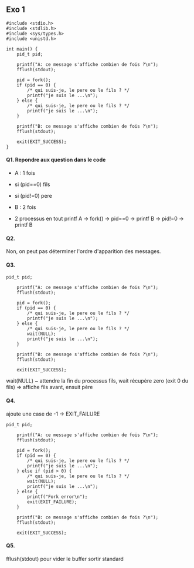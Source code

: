 ## Exo 1

```
#include <stdio.h>
#include <stdlib.h>
#include <sys/types.h>
#include <unistd.h>

int main() {
    pid_t pid;

    printf("A: ce message s'affiche combien de fois ?\n");
    fflush(stdout);

    pid = fork();
    if (pid == 0) {
        /* qui suis-je, le pere ou le fils ? */
        printf("je suis le ...\n");
    } else {
        /* qui suis-je, le pere ou le fils ? */
        printf("je suis le ...\n");
    }

    printf("B: ce message s'affiche combien de fois ?\n");
    fflush(stdout);

    exit(EXIT_SUCCESS);
}
```

#### Q1. Repondre aux question dans le code
- A : 1 fois
- si (pid==0) fils
- si (pid!=0) pere
- B : 2 fois

- 2 processus en tout
printf A -> fork()  ->   pid==0 -> printf B
                    ->   pid!=0 -> printf B

#### Q2.
Non, on peut pas déterminer l'ordre d'apparition des messages.

#### Q3.
```
pid_t pid;

    printf("A: ce message s'affiche combien de fois ?\n");
    fflush(stdout);

    pid = fork();
    if (pid == 0) {
        /* qui suis-je, le pere ou le fils ? */
        printf("je suis le ...\n");
    } else {
        /* qui suis-je, le pere ou le fils ? */
        wait(NULL);
        printf("je suis le ...\n");
    }

    printf("B: ce message s'affiche combien de fois ?\n");
    fflush(stdout);

    exit(EXIT_SUCCESS);
```

wait(NULL) ~ attendre la fin du processus fils, 
wait récupère zero (exit 0 du fils) 
=> affiche fils avant, ensuit père

#### Q4.
ajoute une case de -1 -> EXIT_FAILURE

```
pid_t pid;

    printf("A: ce message s'affiche combien de fois ?\n");
    fflush(stdout);

    pid = fork();
    if (pid == 0) {
        /* qui suis-je, le pere ou le fils ? */
        printf("je suis le ...\n");
    } else if (pid > 0) {
        /* qui suis-je, le pere ou le fils ? */
        wait(NULL);
        printf("je suis le ...\n");
    } else {
        printf("Fork error\n");
        exit(EXIT_FAILURE);
    }

    printf("B: ce message s'affiche combien de fois ?\n");
    fflush(stdout);

    exit(EXIT_SUCCESS);
```

#### Q5.
fflush(stdout) pour vider le buffer sortir standard